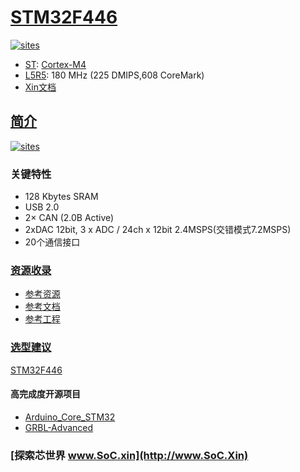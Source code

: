 ﻿# [STM32F446](https://github.com/SoCXin/STM32F446)

[![sites](http://182.61.61.133/link/resources/SoC.png)](http://www.SoC.Xin)

* [ST](https://www.st.com/zh/): [Cortex-M4](https://github.com/SoCXin/Cortex)
* [L5R5](https://github.com/SoCXin/Level): 180 MHz (225 DMIPS,608 CoreMark)
* [Xin文档](https://docs.soc.xin/STM32F446)

## [简介](https://github.com/SoCXin/STM32F446/wiki)

[![sites](docs/STM32F446.png)](https://www.st.com/zh/microcontrollers-microprocessors/stm32f446.html)

### 关键特性

* 128 Kbytes SRAM
* USB 2.0
* 2× CAN (2.0B Active)
* 2xDAC 12bit,  3 x ADC / 24ch x 12bit 2.4MSPS(交错模式7.2MSPS)
* 20个通信接口

### [资源收录](https://github.com/SoCXin)

* [参考资源](src/)
* [参考文档](docs/)
* [参考工程](project/)


### [选型建议](https://github.com/SoCXin)

[STM32F446](https://github.com/SoCXin/STM32F446)

#### 高完成度开源项目

* [Arduino_Core_STM32](https://github.com/stm32duino/Arduino_Core_STM32)
* [GRBL-Advanced](https://github.com/Schildkroet/GRBL-Advanced)

### [探索芯世界 www.SoC.xin](http://www.SoC.Xin)
